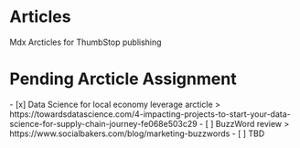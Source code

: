 # Articles
Mdx Arcticles for ThumbStop publishing

<h1> Pending Arcticle Assignment</h1>
- [x] Data Science for local economy leverage arcticle > https://towardsdatascience.com/4-impacting-projects-to-start-your-data-science-for-supply-chain-journey-fe068e503c29
- [ ] BuzzWord review > https://www.socialbakers.com/blog/marketing-buzzwords
- [ ] TBD

